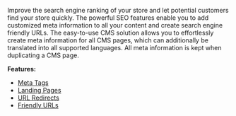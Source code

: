 Improve the search engine ranking of your store and let potential customers find your store quickly. The powerful SEO features enable you to add customized meta information to all your content and create search engine friendly URLs. The easy-to-use CMS solution allows you to effortlessly create meta information for all CMS pages, which can additionally be translated into all supported languages. All meta information is kept when duplicating a CMS page.

**Features:**

* [Meta Tags](https://documentation.spryker.com/v4/docs/meta-tags)
* [Landing Pages](https://documentation.spryker.com/v4/docs/landing-pages)
* [URL Redirects](https://documentation.spryker.com/v4/docs/url-redirects)
* [Friendly URLs](https://documentation.spryker.com/v4/docs/friendly-urls)